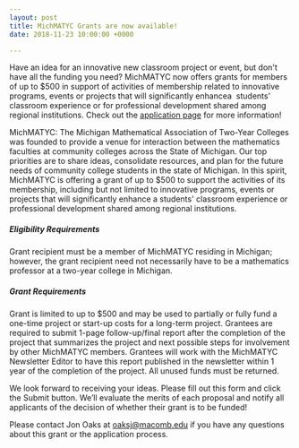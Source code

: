 ```yaml
---
layout: post
title: MichMATYC Grants are now available!
date: 2018-11-23 10:00:00 +0000

---
```

Have an idea for an innovative new classroom project or event, but don't have all the funding you need? MichMATYC now offers grants for members of up to $500 in support of activities of membership related to innovative programs, events or projects that will significantly enhancea  students' classroom experience or for professional development shared among regional institutions. Check out the [application page](https://docs.google.com/a/swmich.edu/forms/d/e/1FAIpQLSd2bZPDtyGPZMrQf1TYjjF49lGC037V3yygPozVifNPwk5PZA/viewform) for more information!

MichMATYC: The Michigan Mathematical Association of Two-Year Colleges was founded to provide a venue for interaction between the mathematics faculties at community colleges across the State of Michigan. Our top priorities are to share ideas, consolidate resources, and plan for the future needs of community college students in the state of Michigan.  In this spirit, MichMATYC is offering a grant of up to $500 to support the activities of its membership, including but not limited to innovative programs, events or projects that will significantly enhance a students' classroom experience or professional development shared among regional institutions.  

##### Eligibility Requirements

Grant recipient must be a member of MichMATYC residing in Michigan; however, the grant recipient need not necessarily have to be a mathematics professor at a two-year college in Michigan.

##### Grant Requirements

Grant is limited to up to $500 and may be used to partially or fully fund a one-time project or start-up costs for a long-term project.  Grantees are required to submit 1-page follow-up/final report after the completion of the project that summarizes the project and next possible steps for involvement by other MichMATYC members.  Grantees will work with the MichMATYC Newsletter Editor to have this report published in the newsletter within 1 year of the completion of the project.  All unused funds must be returned.

We look forward to receiving your ideas.  Please fill out this form and click the Submit button. We’ll evaluate the merits of each proposal and notify all applicants of the decision of whether their grant is to be funded!

Please contact Jon Oaks at [oaksj@macomb.edu](mailto:oaksj@macomb.edu) if you have any questions about this grant or the application process.

  